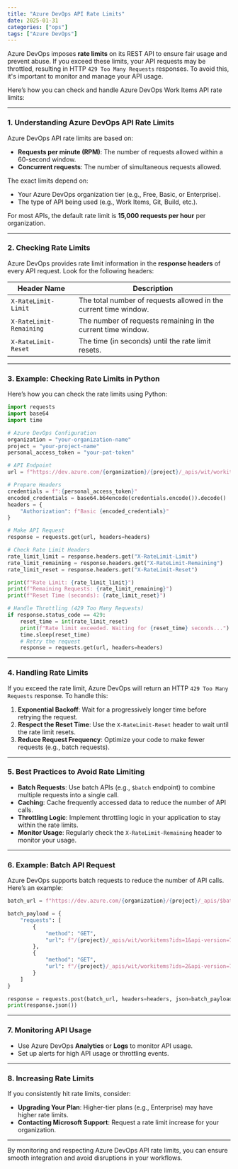 ```yaml
---
title: "Azure DevOps API Rate Limits"
date: 2025-01-31
categories: ["ops"]
tags: ["Azure DevOps"]
---
```


Azure DevOps imposes **rate limits** on its REST API to ensure fair usage and prevent abuse. If you exceed these limits, your API requests may be throttled, resulting in HTTP `429 Too Many Requests` responses. To avoid this, it's important to monitor and manage your API usage.

Here’s how you can check and handle Azure DevOps Work Items API rate limits:

---

### **1. Understanding Azure DevOps API Rate Limits**
Azure DevOps API rate limits are based on:
- **Requests per minute (RPM)**: The number of requests allowed within a 60-second window.
- **Concurrent requests**: The number of simultaneous requests allowed.

The exact limits depend on:
- Your Azure DevOps organization tier (e.g., Free, Basic, or Enterprise).
- The type of API being used (e.g., Work Items, Git, Build, etc.).

For most APIs, the default rate limit is **15,000 requests per hour** per organization.

---

### **2. Checking Rate Limits**
Azure DevOps provides rate limit information in the **response headers** of every API request. Look for the following headers:

| Header Name               | Description                                                                 |
|---------------------------|-----------------------------------------------------------------------------|
| `X-RateLimit-Limit`        | The total number of requests allowed in the current time window.            |
| `X-RateLimit-Remaining`    | The number of requests remaining in the current time window.                |
| `X-RateLimit-Reset`        | The time (in seconds) until the rate limit resets.                          |

---

### **3. Example: Checking Rate Limits in Python**
Here’s how you can check the rate limits using Python:

```python
import requests
import base64
import time

# Azure DevOps Configuration
organization = "your-organization-name"
project = "your-project-name"
personal_access_token = "your-pat-token"

# API Endpoint
url = f"https://dev.azure.com/{organization}/{project}/_apis/wit/workitems?api-version=7.1-preview.3"

# Prepare Headers
credentials = f":{personal_access_token}"
encoded_credentials = base64.b64encode(credentials.encode()).decode()
headers = {
    "Authorization": f"Basic {encoded_credentials}"
}

# Make API Request
response = requests.get(url, headers=headers)

# Check Rate Limit Headers
rate_limit_limit = response.headers.get("X-RateLimit-Limit")
rate_limit_remaining = response.headers.get("X-RateLimit-Remaining")
rate_limit_reset = response.headers.get("X-RateLimit-Reset")

print(f"Rate Limit: {rate_limit_limit}")
print(f"Remaining Requests: {rate_limit_remaining}")
print(f"Reset Time (seconds): {rate_limit_reset}")

# Handle Throttling (429 Too Many Requests)
if response.status_code == 429:
    reset_time = int(rate_limit_reset)
    print(f"Rate limit exceeded. Waiting for {reset_time} seconds...")
    time.sleep(reset_time)
    # Retry the request
    response = requests.get(url, headers=headers)
```

---

### **4. Handling Rate Limits**
If you exceed the rate limit, Azure DevOps will return an HTTP `429 Too Many Requests` response. To handle this:
1. **Exponential Backoff**: Wait for a progressively longer time before retrying the request.
2. **Respect the Reset Time**: Use the `X-RateLimit-Reset` header to wait until the rate limit resets.
3. **Reduce Request Frequency**: Optimize your code to make fewer requests (e.g., batch requests).

---

### **5. Best Practices to Avoid Rate Limiting**
- **Batch Requests**: Use batch APIs (e.g., `$batch` endpoint) to combine multiple requests into a single call.
- **Caching**: Cache frequently accessed data to reduce the number of API calls.
- **Throttling Logic**: Implement throttling logic in your application to stay within the rate limits.
- **Monitor Usage**: Regularly check the `X-RateLimit-Remaining` header to monitor your usage.

---

### **6. Example: Batch API Request**
Azure DevOps supports batch requests to reduce the number of API calls. Here’s an example:

```python
batch_url = f"https://dev.azure.com/{organization}/{project}/_apis/$batch?api-version=7.1-preview.1"

batch_payload = {
    "requests": [
        {
            "method": "GET",
            "url": f"/{project}/_apis/wit/workitems?ids=1&api-version=7.1-preview.3"
        },
        {
            "method": "GET",
            "url": f"/{project}/_apis/wit/workitems?ids=2&api-version=7.1-preview.3"
        }
    ]
}

response = requests.post(batch_url, headers=headers, json=batch_payload)
print(response.json())
```

---

### **7. Monitoring API Usage**
- Use Azure DevOps **Analytics** or **Logs** to monitor API usage.
- Set up alerts for high API usage or throttling events.

---

### **8. Increasing Rate Limits**
If you consistently hit rate limits, consider:
- **Upgrading Your Plan**: Higher-tier plans (e.g., Enterprise) may have higher rate limits.
- **Contacting Microsoft Support**: Request a rate limit increase for your organization.

---

By monitoring and respecting Azure DevOps API rate limits, you can ensure smooth integration and avoid disruptions in your workflows.